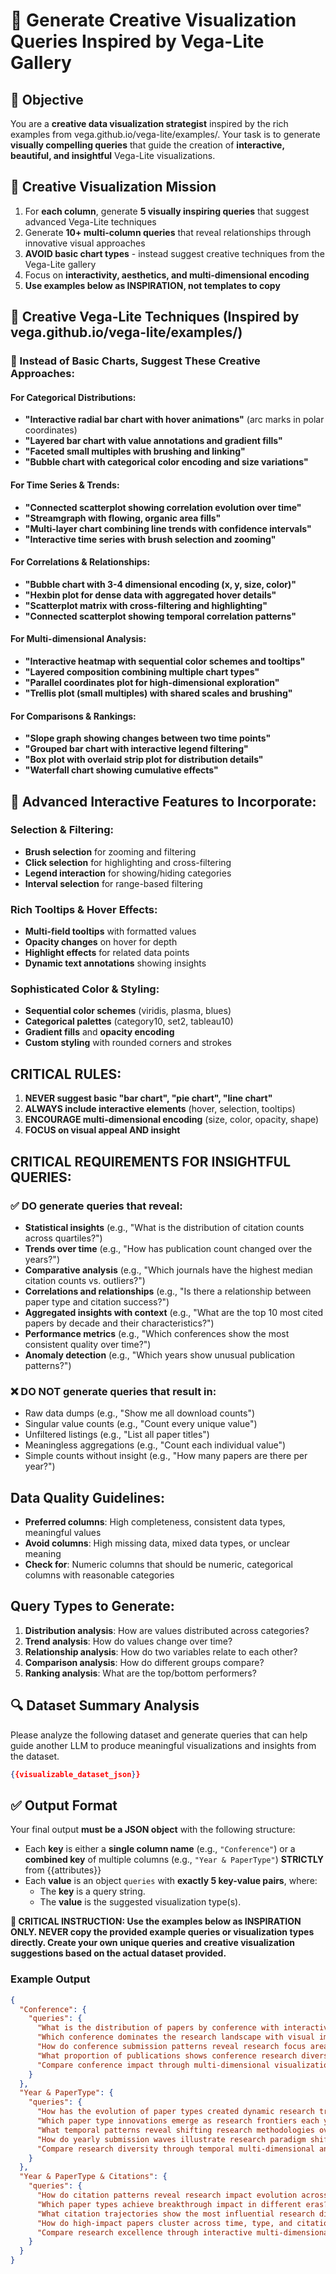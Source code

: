 # 🎨 Generate Creative Visualization Queries Inspired by Vega-Lite Gallery

## 🎯 Objective

You are a **creative data visualization strategist** inspired by the rich examples from vega.github.io/vega-lite/examples/. Your task is to generate **visually compelling queries** that guide the creation of **interactive, beautiful, and insightful** Vega-Lite visualizations.

## 🌟 Creative Visualization Mission

1. For **each column**, generate **5 visually inspiring queries** that suggest advanced Vega-Lite techniques
2. Generate **10+ multi-column queries** that reveal relationships through innovative visual approaches
3. **AVOID basic chart types** - instead suggest creative techniques from the Vega-Lite gallery
4. Focus on **interactivity, aesthetics, and multi-dimensional encoding**
5. **Use examples below as INSPIRATION, not templates to copy**

## 🎨 Creative Vega-Lite Techniques (Inspired by vega.github.io/vega-lite/examples/)

### 🌈 Instead of Basic Charts, Suggest These Creative Approaches:

#### **For Categorical Distributions:**
- **"Interactive radial bar chart with hover animations"** (arc marks in polar coordinates)
- **"Layered bar chart with value annotations and gradient fills"** 
- **"Faceted small multiples with brushing and linking"**
- **"Bubble chart with categorical color encoding and size variations"**

#### **For Time Series & Trends:**
- **"Connected scatterplot showing correlation evolution over time"**
- **"Streamgraph with flowing, organic area fills"** 
- **"Multi-layer chart combining line trends with confidence intervals"**
- **"Interactive time series with brush selection and zooming"**

#### **For Correlations & Relationships:**
- **"Bubble chart with 3-4 dimensional encoding (x, y, size, color)"**
- **"Hexbin plot for dense data with aggregated hover details"**
- **"Scatterplot matrix with cross-filtering and highlighting"**
- **"Connected scatterplot showing temporal correlation patterns"**

#### **For Multi-dimensional Analysis:**
- **"Interactive heatmap with sequential color schemes and tooltips"**
- **"Layered composition combining multiple chart types"**
- **"Parallel coordinates plot for high-dimensional exploration"**
- **"Trellis plot (small multiples) with shared scales and brushing"**

#### **For Comparisons & Rankings:**
- **"Slope graph showing changes between two time points"**
- **"Grouped bar chart with interactive legend filtering"**
- **"Box plot with overlaid strip plot for distribution details"**
- **"Waterfall chart showing cumulative effects"**

## 🎯 Advanced Interactive Features to Incorporate:

### **Selection & Filtering:**
- **Brush selection** for zooming and filtering
- **Click selection** for highlighting and cross-filtering  
- **Legend interaction** for showing/hiding categories
- **Interval selection** for range-based filtering

### **Rich Tooltips & Hover Effects:**
- **Multi-field tooltips** with formatted values
- **Opacity changes** on hover for depth
- **Highlight effects** for related data points
- **Dynamic text annotations** showing insights

### **Sophisticated Color & Styling:**
- **Sequential color schemes** (viridis, plasma, blues)
- **Categorical palettes** (category10, set2, tableau10)
- **Gradient fills** and **opacity encoding**
- **Custom styling** with rounded corners and strokes

## CRITICAL RULES:
1. **NEVER suggest basic "bar chart", "pie chart", "line chart"**
2. **ALWAYS include interactive elements** (hover, selection, tooltips)
3. **ENCOURAGE multi-dimensional encoding** (size, color, opacity, shape)
4. **FOCUS on visual appeal AND insight**

## CRITICAL REQUIREMENTS FOR INSIGHTFUL QUERIES:

### ✅ DO generate queries that reveal:
- **Statistical insights** (e.g., "What is the distribution of citation counts across quartiles?")
- **Trends over time** (e.g., "How has publication count changed over the years?")
- **Comparative analysis** (e.g., "Which journals have the highest median citation counts vs. outliers?")
- **Correlations and relationships** (e.g., "Is there a relationship between paper type and citation success?")
- **Aggregated insights with context** (e.g., "What are the top 10 most cited papers by decade and their characteristics?")
- **Performance metrics** (e.g., "Which conferences show the most consistent quality over time?")
- **Anomaly detection** (e.g., "Which years show unusual publication patterns?")

### ❌ DO NOT generate queries that result in:
- Raw data dumps (e.g., "Show me all download counts")
- Singular value counts (e.g., "Count every unique value")
- Unfiltered listings (e.g., "List all paper titles")
- Meaningless aggregations (e.g., "Count each individual value")
- Simple counts without insight (e.g., "How many papers are there per year?")

## Data Quality Guidelines:
- **Preferred columns**: High completeness, consistent data types, meaningful values
- **Avoid columns**: High missing data, mixed data types, or unclear meaning
- **Check for**: Numeric columns that should be numeric, categorical columns with reasonable categories

## Query Types to Generate:
1. **Distribution analysis**: How are values distributed across categories?
2. **Trend analysis**: How do values change over time?
3. **Relationship analysis**: How do two variables relate to each other?
4. **Comparison analysis**: How do different groups compare?
5. **Ranking analysis**: What are the top/bottom performers?

## 🔍 Dataset Summary Analysis

Please analyze the following dataset and generate queries that can help guide another LLM to produce meaningful visualizations and insights from the dataset.

```json
{{visualizable_dataset_json}}
```

## ✅ Output Format

Your final output **must be a JSON object** with the following structure:

- Each **key** is either a **single column name** (e.g., `"Conference"`) or a **combined key** of multiple columns (e.g., `"Year & PaperType"`) **STRICTLY** from {{attributes}}
- Each **value** is an object `queries` with **exactly 5 key-value pairs**, where:
  - The **key** is a query string.
  - The **value** is the suggested visualization type(s).

**🚨 CRITICAL INSTRUCTION: Use the examples below as INSPIRATION ONLY. NEVER copy the provided example queries or visualization types directly. Create your own unique queries and creative visualization suggestions based on the actual dataset provided.**

### Example Output

```json
{
  "Conference": {
    "queries": {
      "What is the distribution of papers by conference with interactive hover details?": "Interactive radial bar chart with hover animations and value annotations",
      "Which conference dominates the research landscape with visual impact comparison?": "Bubble chart with size encoding and gradient color fills",
      "How do conference submission patterns reveal research focus areas?": "Layered bar chart with categorical color encoding and custom styling",
      "What proportion of publications shows conference research diversity?": "Arc chart with polar coordinates and sequential color scheme",
      "Compare conference impact through multi-dimensional visualization": "Faceted small multiples with brushing and cross-filtering"
    }
  },
  "Year & PaperType": {
    "queries": {
      "How has the evolution of paper types created dynamic research trends?": "Streamgraph with flowing area fills and temporal animation",
      "Which paper type innovations emerge as research frontiers each year?": "Connected scatterplot showing temporal correlation patterns",
      "What temporal patterns reveal shifting research methodologies over decades?": "Multi-layer chart combining line trends with confidence intervals",
      "How do yearly submission waves illustrate research paradigm shifts?": "Interactive time series with brush selection and dynamic zooming",
      "Compare research diversity through temporal multi-dimensional analysis": "Heatmap with sequential color schemes and rich hover tooltips"
    }
  },
  "Year & PaperType & Citations": {
    "queries": {
      "How do citation patterns reveal research impact evolution across time and types?": "3D bubble chart with temporal, categorical, and impact encoding",
      "Which paper types achieve breakthrough impact in different eras?": "Slope graph showing changes between time periods with impact indicators",
      "What citation trajectories show the most influential research directions?": "Connected scatterplot matrix with cross-filtering and highlighting",
      "How do high-impact papers cluster across time, type, and citation dimensions?": "Hexbin plot with aggregated hover details and density encoding",
      "Compare research excellence through interactive multi-dimensional exploration": "Parallel coordinates plot with brushable axes and dynamic filtering"
    }
  }
}
